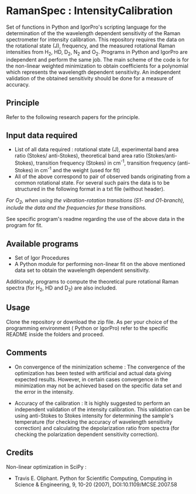 # RamanSpec : IntensityCalibration

Set of functions in Python and IgorPro's scripting language for the determination of the the wavelength dependent sensitivity of the Raman spectrometer for intensity calibration. This repository requires the data on the rotational state (J), frequency, and the measured rotational Raman intensities from H<sub>2</sub>, HD, D<sub>2</sub>, N<sub>2</sub> and O<sub>2</sub>. Programs in Python and IgorPro are independent and perform the same job. The main scheme of the code is for the non-linear weighted minimization to obtain coefficients for a polynomial which represents the wavelength dependent sensitivity. An independent validation of the obtained sensitivity should be done for a measure of accuracy. 

## Principle
Refer to the following research papers for the principle. 

## Input data required
 - List of all data required : rotational state (J), experimental band area ratio (Stokes/ anti-Stokes), theoretical band area ratio (Stokes/anti-Stokes), transition frequency (Stokes) in cm<sup>-1</sup>, transition frequency (anti-Stokes) in cm<sup>-1</sup> and the weight (used for fit)
 - All of the above correspond to pair of observed bands originating from a common rotational state. For several such pairs the data is to be structured in the following format in a txt file (without header).

*For  O<sub>2</sub>, when using the vibration-rotation transitions (S1- and O1-branch), include the data and the frequencies for these transitions.*

See specific program's readme regarding the use of the above data in the program for fit. 

## Available programs
 - Set of Igor Procedures
 - A Python module 
for performing non-linear fit on the above mentioned data set to obtain the wavelength dependent sensitivity.

Additionaly, programs to compute the theoretical pure rotational Raman spectra (for H<sub>2</sub>, HD and D<sub>2</sub>) are also included.

 
## Usage

Clone the repository or download the zip file. As per your choice of the programming environment ( Python or IgorPro) refer to the specific README inside the folders and proceed. 
 
## Comments
 
 - On convergence of the minimization scheme : The convergence of the optimization has been tested with artificial and actual data giving expected results. However, in certain cases convergence in the minimization may not be achieved based on the specific data set and the error in the intensity.
 
 - Accuracy of the calibration : It is highly suggested to perform an independent validation of the intensity calibration. This validation can be using anti-Stokes to Stokes intensity for determining the sample's temperature (for checking the accuracy of wavelength sensitivity correction) and calculating the depolarization ratio from spectra (for checking the polarization dependent sensitivity correction).
 

## Credits
Non-linear optimization in SciPy : 
 - Travis E. Oliphant. Python for Scientific Computing, Computing in Science & Engineering, 9, 10-20 (2007), DOI:10.1109/MCSE.2007.58 

